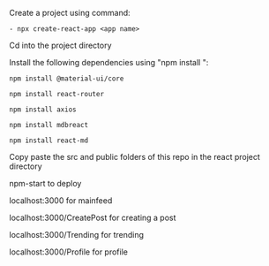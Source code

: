 Create a project using command:

    - npx create-react-app <app name>

Cd into the project directory

Install the following dependencies using "npm install ":

    npm install @material-ui/core

    npm install react-router

    npm install axios

    npm install mdbreact

    npm install react-md


Copy paste the src and public folders of this repo in the react project directory

npm-start to deploy

localhost:3000 for mainfeed

localhost:3000/CreatePost for creating a post

localhost:3000/Trending for trending

localhost:3000/Profile for profile
